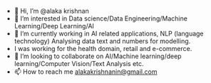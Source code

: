 - 👋 Hi, I’m @alaka krishnan
- 👀 I’m interested in Data science/Data Engineering/Machine Learning/Deep Learning/AI
- 🌱 I’m currently working in AI related applications, NLP (language technology) Analysing data text and numbers for modelling.
- I was working for the health domain, retail and e-commerce.
- 💞️ I’m looking to collaborate on AI/Machine learning/deep learning/Computer Vision/Text Analysis etc.
- 📫 How to reach me alakakrishnanin@gmail.com

<!---
alaka-deepak/alaka-deepak is a ✨ special ✨ repository because its `README.md` (this file) appears on your GitHub profile.
You can click the Preview link to take a look at your changes.
--->
